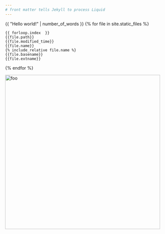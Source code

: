 ```yaml
---
# front matter tells Jekyll to process Liquid
---
```

{{ "Hello world!" | number_of_words }}
{% for file in site.static_files %}

    {{ forloop.index  }}
    {{file.path}} 
    {{file.modified_time}} 
    {{file.name}} 
    {% include_relative file.name %}
    {{file.basename}}
    {{file.extname}}
    
{% endfor %}

<image src="images/foo.jpg" alt="foo" width="500">
